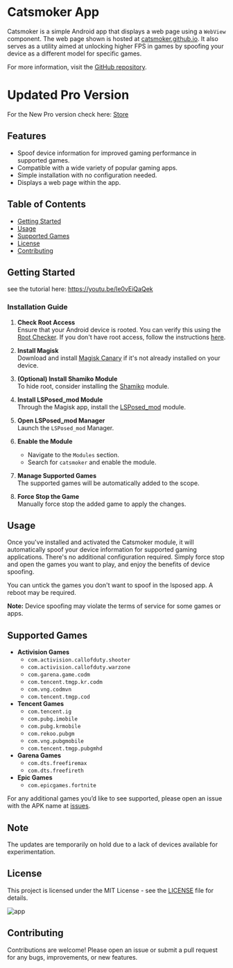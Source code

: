# Catsmoker App

Catsmoker is a simple Android app that displays a web page using a `WebView` component. The web page shown is hosted at [catsmoker.github.io](https://catsmoker.github.io). It also serves as a utility aimed at unlocking higher FPS in games by spoofing your device as a different model for specific games.

For more information, visit the [GitHub repository](https://github.com/Xposed-Modules-Repo/com.app.catsmoker).

# Updated Pro Version

For the New Pro version check here: [Store](https://payhip.com/DIGITALCATSTORE)

## Features

- Spoof device information for improved gaming performance in supported games.
- Compatible with a wide variety of popular gaming apps.
- Simple installation with no configuration needed.
- Displays a web page within the app.

## Table of Contents

- [Getting Started](#getting-started)
- [Usage](#usage)
- [Supported Games](#supported-games)
- [License](#license)
- [Contributing](#contributing)

## Getting Started

see the tutorial here: https://youtu.be/Ie0vEiQaQek

### Installation Guide

1. **Check Root Access**  
   Ensure that your Android device is rooted. You can verify this using the [Root Checker](https://play.google.com/store/apps/details?id=com.joeykrim.rootcheck&hl=en). If you don't have root access, follow the instructions [here](https://topjohnwu.github.io/Magisk/).

2. **Install Magisk**  
   Download and install [Magisk Canary](https://github.com/topjohnwu/Magisk/releases/tag/canary-27008) if it's not already installed on your device.

3. **(Optional) Install Shamiko Module**  
   To hide root, consider installing the [Shamiko](https://github.com/LSPosed/LSPosed.github.io/releases) module.

4. **Install LSPosed_mod Module**  
   Through the Magisk app, install the [LSPosed_mod](https://github.com/mywalkb/LSPosed_mod/releases) module.

5. **Open LSPosed_mod Manager**  
   Launch the `LSPosed_mod` Manager.

6. **Enable the Module**  
   - Navigate to the `Modules` section.
   - Search for `catsmoker` and enable the module.

7. **Manage Supported Games**  
   The supported games will be automatically added to the scope.

8. **Force Stop the Game**  
   Manually force stop the added game to apply the changes.


## Usage

Once you've installed and activated the Catsmoker module, it will automatically spoof your device information for supported gaming applications. There's no additional configuration required. Simply force stop and open the games you want to play, and enjoy the benefits of device spoofing.

You can untick the games you don't want to spoof in the lsposed app. A reboot may be required.

**Note:** Device spoofing may violate the terms of service for some games or apps.

## Supported Games

- **Activision Games**
  - `com.activision.callofduty.shooter`
  - `com.activision.callofduty.warzone`
  - `com.garena.game.codm`
  - `com.tencent.tmgp.kr.codm`
  - `com.vng.codmvn`
  - `com.tencent.tmgp.cod`
- **Tencent Games**
  - `com.tencent.ig`
  - `com.pubg.imobile`
  - `com.pubg.krmobile`
  - `com.rekoo.pubgm`
  - `com.vng.pubgmobile`
  - `com.tencent.tmgp.pubgmhd`
- **Garena Games**
  - `com.dts.freefiremax`
  - `com.dts.freefireth`
- **Epic Games**
  - `com.epicgames.fortnite`

For any additional games you’d like to see supported, please open an issue with the APK name at [issues](https://github.com/catsmoker/com.app.catsmoker/issues).

## Note

The updates are temporarily on hold due to a lack of devices available for experimentation.

## License

This project is licensed under the MIT License - see the [LICENSE](LICENSE) file for details.

![app](https://github.com/user-attachments/assets/5f0812d4-5636-434c-8ec0-1dd7fc427015)

## Contributing

Contributions are welcome! Please open an issue or submit a pull request for any bugs, improvements, or new features.
